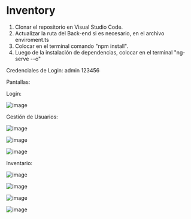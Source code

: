 # Inventory

1. Clonar el repositorio en Visual Studio Code.
2. Actualizar la ruta del Back-end si es necesario, en el archivo enviroment.ts
3. Colocar en el terminal comando "npm install".
4. Luego de la instalación de dependencias, colocar en el terminal "ng-serve --o"

Credenciales de Login:
admin
123456

Pantallas:

Login:

![image](https://user-images.githubusercontent.com/58633633/197651698-756a34f3-881f-4b79-b435-8f89f80e77cc.png)

Gestión de Usuarios:

![image](https://user-images.githubusercontent.com/58633633/197651758-b3c9ec1a-32e7-4a85-86c9-99395399c8a7.png)

![image](https://user-images.githubusercontent.com/58633633/197651789-4a1cd184-f917-4bc6-9231-0b81cd92daea.png)

![image](https://user-images.githubusercontent.com/58633633/197651795-c2969bc5-5b52-4adb-8acc-9db92485910b.png)

Inventario:

![image](https://user-images.githubusercontent.com/58633633/197651820-e681ac1f-2440-4a7b-9813-8d60193183e4.png)

![image](https://user-images.githubusercontent.com/58633633/197651834-2983868c-08b7-4b13-9183-9764c22c9e15.png)

![image](https://user-images.githubusercontent.com/58633633/197651857-ca446bd7-4392-4fe1-93e3-e82300476c20.png)

![image](https://user-images.githubusercontent.com/58633633/197651883-5fc386c9-aecc-47ed-9e4a-dae7d36bdb5b.png)
